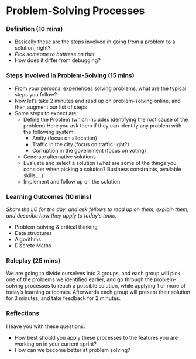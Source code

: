 # Problem-Solving Processes

### Definition (10 mins)

* Basically these are the steps involved in going from a problem to a solution, right?
* *Pick someone to buttress on that*
* How does it differ from debugging?

### Steps Involved in Problem-Solving (15 mins)

* From your personal experiences solving problems, what are the typical steps you follow?
* Now let’s take 2 minutes and read up on problem-solving online, and then augment our list of steps
* Some steps to expect are:
    * Define the Problem (which includes identifying the root cause of the problem) Here you ask them if they can identify any problem with the following system:
        * Amity (focus on allocation)
        * Traffic in the city (focus on traffic light?)
        * Corruption in the government (focus on voting)
    * Generate alternative solutions
    * Evaluate and select a solution (what are some of the things you consider when picking a solution? Business constraints, available skills,…)
    * Implement and follow up on the solution

### Learning Outcomes (10 mins)

*Share the LO for the day, and ask fellows to read up on them, explain them, and describe how they apply to today’s topic.*

* Problem-solving & critical thinking
* Data structures
* Algorithms
* Discrete Maths

### Roleplay (25 mins)

We are going to divide ourselves into 3 groups, and each group will pick one of the problems we identified earlier, and go through the problem-solving processes to reach a possible solution, while applying 1 or more of today’s learning outcomes. Afterwards each group will present their solution for 3 minutes, and take feedback for 2 minutes.

### Reflections

I leave you with these questions:
* How best should you apply these processes to the features you are working on in your current sprint?
* How can we become better at problem solving?
